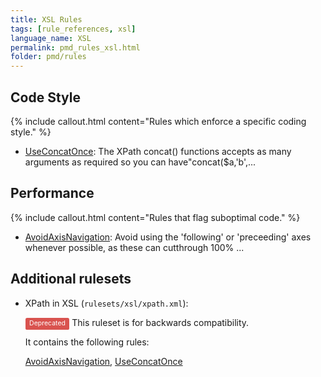 ```yaml
---
title: XSL Rules
tags: [rule_references, xsl]
language_name: XSL
permalink: pmd_rules_xsl.html
folder: pmd/rules
---
```

## Code Style

{% include callout.html content="Rules which enforce a specific coding style." %}

*   [UseConcatOnce](pmd_rules_xsl_codestyle.html#useconcatonce): The XPath concat() functions accepts as many arguments as required so you can have"concat($a,'b',...

## Performance

{% include callout.html content="Rules that flag suboptimal code." %}

*   [AvoidAxisNavigation](pmd_rules_xsl_performance.html#avoidaxisnavigation): Avoid using the 'following' or 'preceeding' axes whenever possible, as these can cutthrough 100% ...

## Additional rulesets

*   XPath in XSL (`rulesets/xsl/xpath.xml`):

    <span style="border-radius: 0.25em; color: #fff; padding: 0.2em 0.6em 0.3em; display: inline; background-color: #d9534f; font-size: 75%;">Deprecated</span>  This ruleset is for backwards compatibility.

    It contains the following rules:

    [AvoidAxisNavigation](pmd_rules_xsl_performance.html#avoidaxisnavigation), [UseConcatOnce](pmd_rules_xsl_codestyle.html#useconcatonce)


